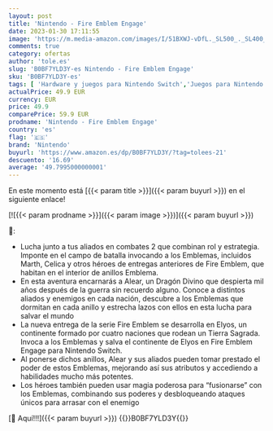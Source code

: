 ```yaml
---
layout: post
title: 'Nintendo - Fire Emblem Engage'
date: 2023-01-30 17:11:55
image: 'https://m.media-amazon.com/images/I/51BXWJ-vDfL._SL500_._SL400_.jpg'
comments: true
category: ofertas
author: 'tole.es'
slug: 'B0BF7YLD3Y-es Nintendo - Fire Emblem Engage'
sku: 'B0BF7YLD3Y-es'
tags: [ 'Hardware y juegos para Nintendo Switch','Juegos para Nintendo Switch','Videojuegos','nintendo','🇪🇸', ]
actualPrice: 49.9 EUR
currency: EUR
price: 49.9
comparePrice: 59.9 EUR
prodname: 'Nintendo - Fire Emblem Engage'
country: 'es'
flag: '🇪🇸'
brand: 'Nintendo'
buyurl: 'https://www.amazon.es/dp/B0BF7YLD3Y/?tag=tolees-21'
descuento: '16.69'
average: '49.7995000000001'
---
```


En este momento está [{{< param title >}}]({{< param buyurl >}}) en el siguiente enlace!

[![{{< param prodname >}}]({{< param image >}})]({{< param buyurl >}})

🔎:

- Lucha junto a tus aliados en combates 2 que combinan rol y estrategia. Imponte en el campo de batalla invocando a los Emblemas, incluidos Marth, Celica y otros héroes de entregas anteriores de Fire Emblem, que habitan en el interior de anillos Emblema.
- En esta aventura encarnarás a Alear, un Dragón Divino que despierta mil años después de la guerra sin recuerdo alguno. Conoce a distintos aliados y enemigos en cada nación, descubre a los Emblemas que dormitan en cada anillo y estrecha lazos con ellos en esta lucha para salvar el mundo
- La nueva entrega de la serie Fire Emblem se desarrolla en Elyos, un continente formado por cuatro naciones que rodean un Tierra Sagrada. Invoca a los Emblemas y salva el continente de Elyos en Fire Emblem Engage para Nintendo Switch.
- Al ponerse dichos anillos, Alear y sus aliados pueden tomar prestado el poder de estos Emblemas, mejorando así sus atributos y accediendo a habilidades mucho más potentes.
- Los héroes también pueden usar magia poderosa para “fusionarse” con los Emblemas, combinando sus poderes y desbloqueando ataques únicos para arrasar con el enemigo

[🛒 Aquí!!!]({{< param buyurl >}})
{{<world>}}B0BF7YLD3Y{{</world>}}
